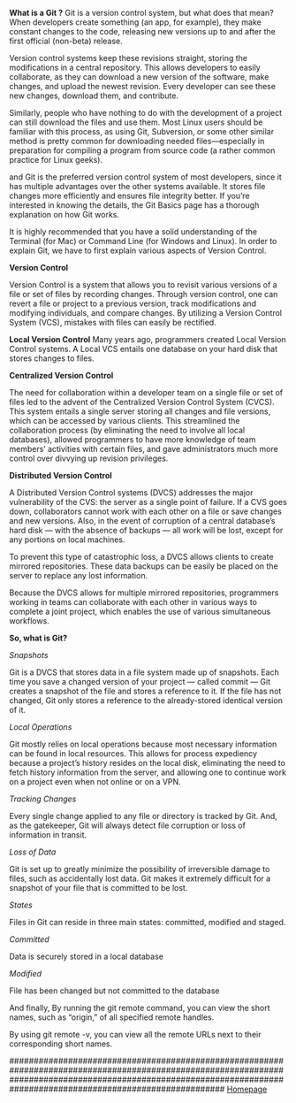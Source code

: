 **What is a Git ?**
Git is a version control system, but what does that mean? When developers create something (an app, for example), they make constant changes to the code, releasing new versions up to and after the first official (non-beta) release.

Version control systems keep these revisions straight, storing the modifications in a central repository. This allows developers to easily collaborate, as they can download a new version of the software, make changes, and upload the newest revision. Every developer can see these new changes, download them, and contribute.

Similarly, people who have nothing to do with the development of a project can still download the files and use them. Most Linux users should be familiar with this process, as using Git, Subversion, or some other similar method is pretty common for downloading needed files—especially in preparation for compiling a program from source code (a rather common practice for Linux geeks).

and Git is the preferred version control system of most developers, since it has multiple advantages over the other systems available. It stores file changes more efficiently and ensures file integrity better. If you’re interested in knowing the details, the Git Basics page has a thorough explanation on how Git works.

It is highly recommended that you have a solid understanding of the Terminal (for Mac) or Command Line (for Windows and Linux).
In order to explain Git, we have to first explain various aspects of Version Control.

**Version Control**

Version Control is a system that allows you to revisit various versions of a file or set of files by recording changes. Through version control, one can revert a file or project to a previous version, track modifications and modifying individuals, and compare changes. By utilizing a Version Control System (VCS), mistakes with files can easily be rectified.

**Local Version Control**
Many years ago, programmers created Local Version Control systems. A Local VCS entails one database on your hard disk that stores changes to files.

**Centralized Version Control**

The need for collaboration within a developer team on a single file or set of files led to the advent of the Centralized Version Control System (CVCS). This system entails a single server storing all changes and file versions, which can be accessed by various clients. This streamlined the collaboration process (by eliminating the need to involve all local databases), allowed programmers to have more knowledge of team members’ activities with certain files, and gave administrators much more control over divvying up revision privileges.

**Distributed Version Control**

A Distributed Version Control systems (DVCS) addresses the major vulnerability of the CVS: the server as a single point of failure. If a CVS goes down, collaborators cannot work with each other on a file or save changes and new versions. Also, in the event of corruption of a central database’s hard disk — with the absence of backups — all work will be lost, except for any portions on local machines.

To prevent this type of catastrophic loss, a DVCS allows clients to create mirrored repositories. These data backups can be easily be placed on the server to replace any lost information.

Because the DVCS allows for multiple mirrored repositories, programmers working in teams can collaborate with each other in various ways to complete a joint project, which enables the use of various simultaneous workflows.

**So, what is Git?**

*Snapshots*

Git is a DVCS that stores data in a file system made up of snapshots. Each time you save a changed version of your project — called commit — Git creates a snapshot of the file and stores a reference to it. If the file has not changed, Git only stores a reference to the already-stored identical version of it.

*Local Operations*

Git mostly relies on local operations because most necessary information can be found in local resources. This allows for process expediency because a project’s history resides on the local disk, eliminating the need to fetch history information from the server, and allowing one to continue work on a project even when not online or on a VPN.

*Tracking Changes*

Every single change applied to any file or directory is tracked by Git. And, as the gatekeeper, Git will always detect file corruption or loss of information in transit.

*Loss of Data*

Git is set up to greatly minimize the possibility of irreversible damage to files, such as accidentally lost data. Git makes it extremely difficult for a snapshot of your file that is committed to be lost.

*States*

Files in Git can reside in three main states: committed, modified and staged.

*Committed*

Data is securely stored in a local database

*Modified*

File has been changed but not committed to the database



And finally, By running the git remote command, you can view the short names, such as “origin,” of all specified remote handles.

By using git remote -v, you can view all the remote URLs next to their corresponding short names. 


#################################################################################################################################################################################################################### [Homepage](https://majida-hatamleh.github.io/reading-notes.html)
